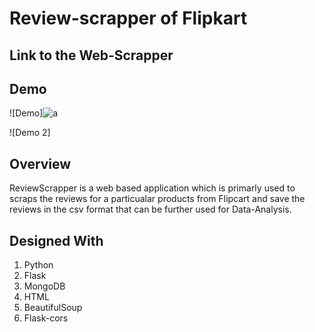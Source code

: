 # Review-scrapper of Flipkart
## Link to the Web-Scrapper

## Demo
![Demo]![a](https://user-images.githubusercontent.com/55405381/102433994-d8d3ba00-4039-11eb-91a4-2d473d0f3c6c.PNG)


![Demo 2]

## Overview
ReviewScrapper is a web based application which is primarly used to scraps the reviews for a particualar products from Flipcart and save the reviews in the csv format that can be further used for Data-Analysis.

## Designed With
1. Python
2. Flask
3. MongoDB
4. HTML
5. BeautifulSoup
6. Flask-cors


